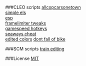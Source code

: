 
###CLEO scripts
[allcopcarsonetown](/cleo/allcopcarsonetown)  
[simple els](/cleo/els_simple)  
[esp](/cleo/esp)  
[framelimiter tweaks](/cleo/framelimiter)  
[gamespeed hotkeys](/cleo/gamespeed)  
[seaways cheat](/cleo/seaways)  
[edited colors](/cleo/customcolor)
[dont fall of bike](/cleo/nofallofbike)

###SCM scripts
[train editing](/scm/trains)

###License
[MIT](/LICENSE)


